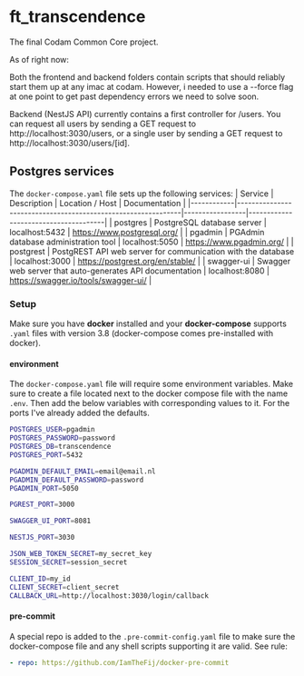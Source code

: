 # ft_transcendence
The final Codam Common Core project. 

As of right now:

Both the frontend and backend folders contain scripts that should reliably start
them up at any imac at codam. However, i needed to use a --force flag at one point 
to get past dependency errors we need to solve soon.

Backend (NestJS API) currently contains a first controller for /users. 
You can request all users by sending a GET request to http://localhost:3030/users,
or a single user by sending a GET request to http://localhost:3030/users/[id].

## Postgres services
The `docker-compose.yaml` file sets up the following services:
| Service    | Description                                                  | Location / Host | Documentation                        |
|------------|--------------------------------------------------------------|-----------------|--------------------------------------|
| postgres   | PostgreSQL database server                                   | localhost:5432  | https://www.postgresql.org/          |
| pgadmin    | PGAdmin database administration tool                         | localhost:5050  | https://www.pgadmin.org/             |
| postgrest  | PostgREST API web server for communication with the database | localhost:3000  | https://postgrest.org/en/stable/     |
| swagger-ui | Swagger web server that auto-generates API documentation     | localhost:8080  | https://swagger.io/tools/swagger-ui/ |

### Setup
Make sure you have **docker** installed and your **docker-compose** supports `.yaml` files with
version 3.8 (docker-compose comes pre-installed with docker).

#### environment
The `docker-compose.yaml` file will require some environment variables. Make sure to create
a file located next to the docker compose file with the name `.env`. Then add the below variables
with corresponding values to it. For the ports I've already added the defaults.
```bash
POSTGRES_USER=pgadmin
POSTGRES_PASSWORD=password
POSTGRES_DB=transcendence
POSTGRES_PORT=5432

PGADMIN_DEFAULT_EMAIL=email@email.nl
PGADMIN_DEFAULT_PASSWORD=password
PGADMIN_PORT=5050

PGREST_PORT=3000

SWAGGER_UI_PORT=8081

NESTJS_PORT=3030

JSON_WEB_TOKEN_SECRET=my_secret_key
SESSION_SECRET=session_secret

CLIENT_ID=my_id
CLIENT_SECRET=client_secret
CALLBACK_URL=http://localhost:3030/login/callback
```

#### pre-commit
A special repo is added to the `.pre-commit-config.yaml` file to make sure the docker-compose file
and any shell scripts supporting it are valid. See rule:
```yaml
- repo: https://github.com/IamTheFij/docker-pre-commit
```
	